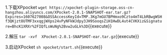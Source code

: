 
1.下载XPpocket
`wget https://xpocket-plugin-storage.oss-cn-hangzhou.aliyuncs.com/XPocket-2.0.1-SNAPSHOT-ear.tar.gz?Expires=1607627008&OSSAccessKeyId=TMP.3Kg7mGU7BPHmxo9Czto4mT4LbRBwgWSHf3QKjzt8UTMF3xxqgjWXps24vPyNFkWJdpy3JH9SooqsZiH1HwDL4ut4CVKXiz&Signature=BhcK1XRXr%2FIQfLsWuNg%2Bvw2uGLk%3D`{{execute}}

2.解压
`tar -xvf  XPocket-2.0.1-SNAPSHOT-ear.tar.gz`{{execute}}

3.启动XPocket
`sh xpocket/start.sh`{{execute}}



